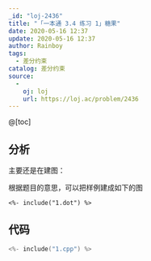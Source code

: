 ```yaml
---
_id: "loj-2436"
title: "「一本通 3.4 练习 1」糖果"
date: 2020-05-16 12:37
update: 2020-05-16 12:37
author: Rainboy
tags:
  - 差分约束
catalog: 差分约束
source: 
  - 
    oj: loj
    url: https://loj.ac/problem/2436
---
```



@[toc]
## 分析


主要还是在建图：

根据题目的意思，可以把样例建成如下的图
```viz-dot
<%- include("1.dot") %>
```

## 代码

```c
<%- include("1.cpp") %>
```
